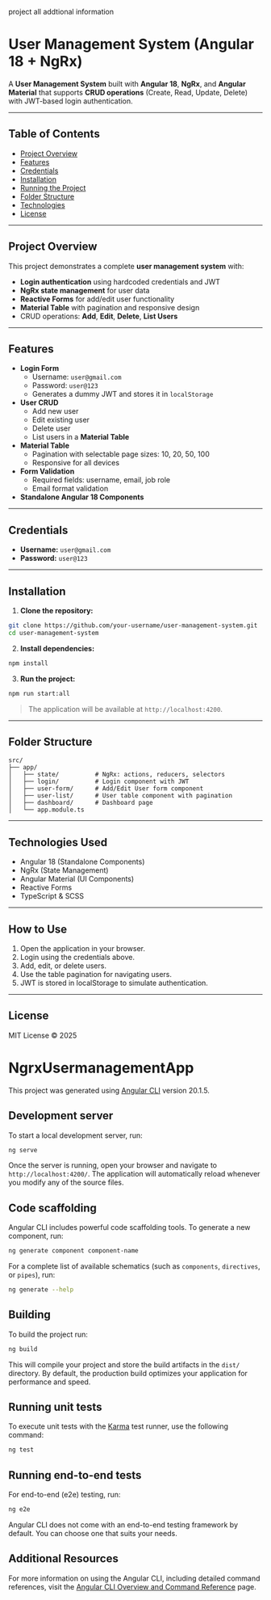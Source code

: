 
project all addtional information
# User Management System (Angular 18 + NgRx)

A **User Management System** built with **Angular 18**, **NgRx**, and **Angular Material** that supports **CRUD operations** (Create, Read, Update, Delete) with JWT-based login authentication.

---

## Table of Contents

- [Project Overview](#project-overview)
- [Features](#features)
- [Credentials](#credentials)
- [Installation](#installation)
- [Running the Project](#running-the-project)
- [Folder Structure](#folder-structure)
- [Technologies](#technologies)
- [License](#license)

---

## Project Overview

This project demonstrates a complete **user management system** with:

- **Login authentication** using hardcoded credentials and JWT
- **NgRx state management** for user data
- **Reactive Forms** for add/edit user functionality
- **Material Table** with pagination and responsive design
- CRUD operations: **Add**, **Edit**, **Delete**, **List Users**

---

## Features

- **Login Form**
  - Username: `user@gmail.com`
  - Password: `user@123`
  - Generates a dummy JWT and stores it in `localStorage`
- **User CRUD**
  - Add new user
  - Edit existing user
  - Delete user
  - List users in a **Material Table**
- **Material Table**
  - Pagination with selectable page sizes: 10, 20, 50, 100
  - Responsive for all devices
- **Form Validation**
  - Required fields: username, email, job role
  - Email format validation
- **Standalone Angular 18 Components**

---

## Credentials

- **Username:** `user@gmail.com`
- **Password:** `user@123`

---

## Installation

1. **Clone the repository:**

```bash
git clone https://github.com/your-username/user-management-system.git
cd user-management-system
```

2. **Install dependencies:**

```bash
npm install
```

3. **Run the project:**

```bash
npm run start:all
```

> The application will be available at `http://localhost:4200`.

---

## Folder Structure

```
src/
├── app/
│   ├── state/          # NgRx: actions, reducers, selectors
│   ├── login/          # Login component with JWT
│   ├── user-form/      # Add/Edit User form component
│   ├── user-list/      # User table component with pagination
│   ├── dashboard/      # Dashboard page
│   └── app.module.ts
```

---

## Technologies Used

- Angular 18 (Standalone Components)
- NgRx (State Management)
- Angular Material (UI Components)
- Reactive Forms
- TypeScript & SCSS

---

## How to Use

1. Open the application in your browser.
2. Login using the credentials above.
3. Add, edit, or delete users.
4. Use the table pagination for navigating users.
5. JWT is stored in localStorage to simulate authentication.

---

## License

MIT License © 2025


# NgrxUsermanagementApp


This project was generated using [Angular CLI](https://github.com/angular/angular-cli) version 20.1.5.

## Development server

To start a local development server, run:

```bash
ng serve
```

Once the server is running, open your browser and navigate to `http://localhost:4200/`. The application will automatically reload whenever you modify any of the source files.

## Code scaffolding

Angular CLI includes powerful code scaffolding tools. To generate a new component, run:

```bash
ng generate component component-name
```

For a complete list of available schematics (such as `components`, `directives`, or `pipes`), run:

```bash
ng generate --help
```

## Building

To build the project run:

```bash
ng build
```

This will compile your project and store the build artifacts in the `dist/` directory. By default, the production build optimizes your application for performance and speed.

## Running unit tests

To execute unit tests with the [Karma](https://karma-runner.github.io) test runner, use the following command:

```bash
ng test
```

## Running end-to-end tests

For end-to-end (e2e) testing, run:

```bash
ng e2e
```

Angular CLI does not come with an end-to-end testing framework by default. You can choose one that suits your needs.

## Additional Resources

For more information on using the Angular CLI, including detailed command references, visit the [Angular CLI Overview and Command Reference](https://angular.dev/tools/cli) page.
